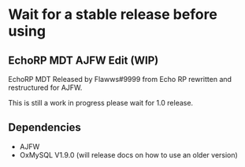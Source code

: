# Wait for a stable release before using

## EchoRP MDT AJFW Edit (WIP)

EchoRP MDT Released by Flawws#9999 from Echo RP rewritten and restructured for AJFW.

This is still a work in progress please wait for 1.0 release.

## Dependencies

- AJFW
- OxMySQL V1.9.0 (will release docs on how to use an older version)
